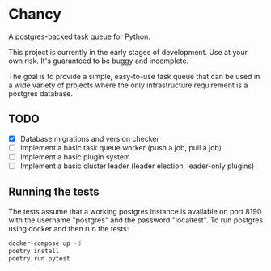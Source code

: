 # Chancy

A postgres-backed task queue for Python.

This project is currently in the early stages of development. Use at your own
risk. It's guaranteed to be buggy and incomplete.

The goal is to provide a simple, easy-to-use task queue that can be used in a
wide variety of projects where the only infrastructure requirement is a postgres
database.

## TODO

- [x] Database migrations and version checker
- [ ] Implement a basic task queue worker (push a job, pull a job)
- [ ] Implement a basic plugin system
- [ ] Implement a basic cluster leader (leader election, leader-only plugins)

## Running the tests

The tests assume that a working postgres instance is available on port
8190 with the username "postgres" and the password "localtest". To run postgres
using docker and then run the tests:

```bash
docker-compose up -d
poetry install
poetry run pytest
```